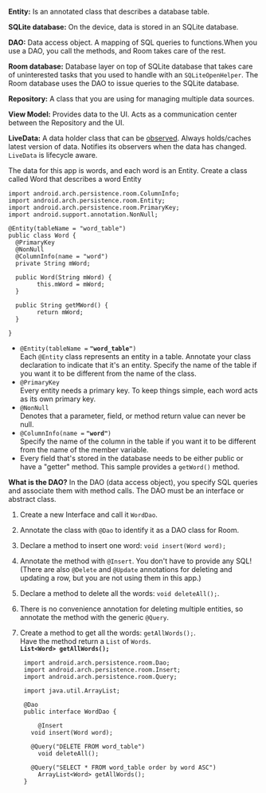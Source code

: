 **Entity:** Is an annotated class that describes a database table.

**SQLite database:** On the device, data is stored in an SQLite database.

**DAO:** Data access object. A mapping of SQL queries to functions.When you use a DAO, you call the methods, and Room takes care of the rest.

**Room database:** Database layer on top of SQLite database that takes care of uninterested tasks that you used to handle with an `SQLiteOpenHelper`. The Room database uses the DAO to issue queries to the SQLite database.

**Repository:** A class that you are using for managing multiple data sources.

**View Model:** Provides data to the UI. Acts as a communication center between the Repository and the UI.

**LiveData:** A data holder class that can be [observed](https://en.wikipedia.org/wiki/Observer_pattern). Always holds/caches latest version of data. Notifies its observers when the data has changed. `LiveData` is lifecycle aware.

The data for this app is words, and each word is an Entity. Create a class called Word that describes a word Entity


    import android.arch.persistence.room.ColumnInfo;  
    import android.arch.persistence.room.Entity;  
    import android.arch.persistence.room.PrimaryKey;  
    import android.support.annotation.NonNull;  
      
    @Entity(tableName = "word_table")  
    public class Word {        
      @PrimaryKey  
      @NonNull
      @ColumnInfo(name = "word")  
      private String mWord; 
      
      public Word(String mWord) {  
            this.mWord = mWord;  
      }        
      
      public String getMWord() {  
            return mWord;  
      }  
      
    }
 
 -   `@Entity(tableName =` **`"word_table"`**`)`  
    Each  `@Entity`  class represents an entity in a table. Annotate your class declaration to indicate that it's an entity. Specify the name of the table if you want it to be different from the name of the class.
-   `@PrimaryKey`  
    Every entity needs a primary key. To keep things simple, each word acts as its own primary key.
-   `@NonNull`  
    Denotes that a parameter, field, or method return value can never be null.
-   `@ColumnInfo(name =` **`"word"`**`)`  
    Specify the name of the column in the table if you want it to be different from the name of the member variable.
-   Every field that's stored in the database needs to be either public or have a "getter" method. This sample provides a  `getWord()`  method.
    


**What is the DAO?**
In the DAO (data access object), you specify SQL queries and associate them with method calls.
The DAO must be an interface or abstract class.
1.  Create a new Interface and call it  `WordDao`.
2. Annotate the class with  `@Dao`  to identify it as a DAO class for Room.
3. Declare a method to insert one word:  `void insert(Word word);`
4. Annotate the method with  `@Insert`. You don't have to provide any SQL! (There are also  `@Delete`  and  `@Update`  annotations for deleting and updating a row, but you are not using them in this app.)
5. Declare a method to delete all the words:  `void deleteAll();`.
6. There is no convenience annotation for deleting multiple entities, so annotate the method with the generic  `@Query`.
7. Create a method to get all the words:  `getAllWords();`.  
    Have the method return a  `List`  of  `Words`.  
    **`List<Word> getAllWords();`**




        import android.arch.persistence.room.Dao;  
        import android.arch.persistence.room.Insert;  
        import android.arch.persistence.room.Query;  
          
        import java.util.ArrayList;  
          
        @Dao  
        public interface WordDao {  
          
            @Insert  
          void insert(Word word);  
          
          @Query("DELETE FROM word_table")  
            void deleteAll();  
          
          @Query("SELECT * FROM word_table order by word ASC")  
            ArrayList<Word> getAllWords();  
        }

